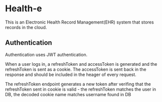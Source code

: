 # Health-e
This is an Electronic Health Record Management(EHR) system that stores records in the cloud.

## Authentication
Authentication uses JWT authentication.

When a user logs in, a refreshToken and accessToken is generated and the refreshToken is sent as a cookie. The accessToken is sent back in the response and should be included in the heager of every request.

The refreshToken endpoint generates a new token after verifing that the refreshToken sent in cookie is valid - the refreshToken matches the user in DB, the decoded cookie name matches username found in DB